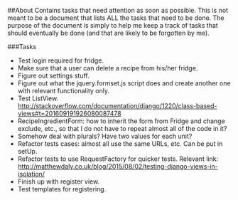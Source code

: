 ##About
Contains tasks that need attention as soon as possible. This is not 
meant to be a document that lists ALL the tasks that need to be done. 
The purpose of the document is simply to help me keep a track of tasks
that should eventually be done (and that are likely to be forgotten by
me).

###Tasks
- Test login required for fridge.
- Make sure that a user can delete a recipe from his/her fridge.
- Figure out settings stuff.
- Figure out what the jquery.formset.js script does and create another one 
with relevant functionality only.
- Test ListView.
http://stackoverflow.com/documentation/django/1220/class-based-views#t=201609191926080087478
- RecipeIngredientForm: how to inherit the form from Fridge and change 
exclude, etc., so that I do not have to repeat almost all of the code in it?
- Somehow deal with plurals? Have two values for each unit?
- Refactor tests cases: almost all use the same URLs, etc. Can be put in setUp.
- Refactor tests to use RequestFactory for quicker tests. Relevant link:
http://matthewdaly.co.uk/blog/2015/08/02/testing-django-views-in-isolation/
- Finish up with register view.
- Test templates for registering.